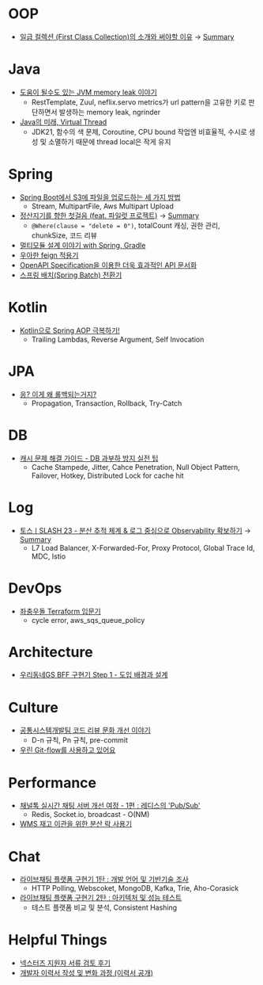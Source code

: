 # OOP

- [일급 컬렉션 (First Class Collection)의 소개와 써야할 이유](https://jojoldu.tistory.com/412) → [Summary][2]

# Java

- [도움이 될수도 있는 JVM memory leak 이야기](https://techblog.woowahan.com/2628/)
  - RestTemplate, Zuul, neflix.servo metrics가 url pattern을 고유한 키로 판단하면서 발생하는 memory leak, ngrinder
- [Java의 미래, Virtual Thread](https://techblog.woowahan.com/15398/?fbclid=IwAR3DtFiX-vOdcMc1wlNPOESBZukFXGiPXzlMj7Ip7MGm6m9QCHhH2Yl0H5s)
  - JDK21, 함수의 색 문제, Coroutine, CPU bound 작업엔 비효율적, 수시로 생성 및 소멸하기 때문에 thread local은 작게 유지

# Spring

- [Spring Boot에서 S3에 파일을 업로드하는 세 가지 방법](https://techblog.woowahan.com/11392)
  - Stream, MultipartFile, Aws Multipart Upload
- [정산지기를 향한 첫걸음 (feat. 파일럿 프로젝트)](https://techblog.woowahan.com/2668/) → [Summary][1]
  - `@Where(clause = "delete = 0")`, totalCount 캐싱, 권한 관리, chunkSize, 코드 리뷰
- [멀티모듈 설계 이야기 with Spring, Gradle](https://techblog.woowahan.com/2637/)
- [우아한 feign 적용기](https://techblog.woowahan.com/2630/)
- [OpenAPI Specification을 이용한 더욱 효과적인 API 문서화](https://tech.kakaopay.com/post/openapi-documentation/)
- [스프링 배치(Spring Batch) 전환기](https://blog.naver.com/tmondev/220772936562)

# Kotlin

- [Kotlin으로 Spring AOP 극복하기!](https://tech.kakaopay.com/post/overcome-spring-aop-with-kotlin/)
  - Trailing Lambdas, Reverse Argument, Self Invocation

# JPA

- [응? 이게 왜 롤백되는거지?](https://techblog.woowahan.com/2606/)
  - Propagation, Transaction, Rollback, Try-Catch
 
# DB

- [캐시 문제 해결 가이드 - DB 과부하 방지 실전 팁](https://toss.tech/article/cache-traffic-tip)
  - Cache Stampede, Jitter, Cahce Penetration, Null Object Pattern, Failover, Hotkey, Distributed Lock for cache hit

# Log

- [토스ㅣSLASH 23 - 분산 추적 체계 & 로그 중심으로 Observability 확보하기](https://youtu.be/Ifz0LsfAG94?feature=shared) → [Summary][3]
  - L7 Load Balancer, X-Forwarded-For, Proxy Protocol, Global Trace Id, MDC, Istio

# DevOps

- [좌충우돌 Terraform 입문기](https://techblog.woowahan.com/2646/)
  - cycle error, aws_sqs_queue_policy

# Architecture

- [우리동네GS BFF 구현기 Step 1 - 도입 배경과 설계](https://gsretail.tistory.com/40)

# Culture

- [공통시스템개발팀 코드 리뷰 문화 개선 이야기](https://techblog.woowahan.com/7152/)
  - D-n 규칙, Pn 규칙, pre-commit
- [우린 Git-flow를 사용하고 있어요](https://techblog.woowahan.com/2553/)

# Performance

- [채널톡 실시간 채팅 서버 개선 여정 - 1편 : 레디스의 'Pub/Sub'](https://channel.io/ko/blog/real-time-chat-server-1-redis-pub-sub)
  - Redis, Socket.io, broadcast - O(NM)
- [WMS 재고 이관을 위한 분산 락 사용기](https://techblog.woowahan.com/17416/)

# Chat

- [라이브채팅 플랫폼 구현기 1탄 : 개발 언어 및 기반기술 조사](https://kakaoentertainment-tech.tistory.com/109)
  - HTTP Polling, Webscoket, MongoDB, Kafka, Trie, Aho-Corasick
- [라이브채팅 플랫폼 구현기 2탄 : 아키텍처 및 성능 테스트](https://kakaoentertainment-tech.tistory.com/110)
  - 테스트 플랫폼 비교 및 분석, Consistent Hashing

# Helpful Things

- [넥스터즈 지원자 서류 검토 후기](https://imksh.com/108)
- [개발자 이력서 작성 및 변화 과정 (이력서 공개)](https://imksh.com/120)

[1]: ./summary/1.md
[2]: ./summary/2.md
[3]: ./summary/3.md
